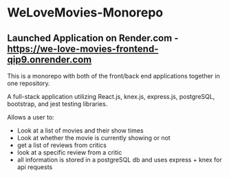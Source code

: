 # WeLoveMovies-Monorepo

## Launched Application on Render.com - https://we-love-movies-frontend-qip9.onrender.com

This is a monorepo with both of the front/back end applications together in one repository.

A full-stack application utilizing React.js, knex.js, express.js, postgreSQL, bootstrap, and jest testing libraries. 

Allows a user to:
- Look at a list of movies and their show times
- Look at whether the movie is currently showing or not
- get a list of reviews from critics
- look at a specific review from a critic
- all information is stored in a postgreSQL db and uses express + knex for api requests
